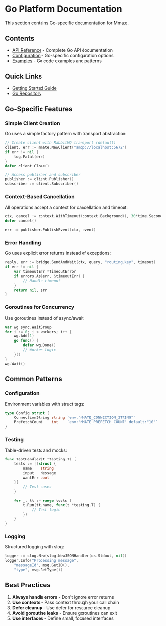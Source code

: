 # Go Platform Documentation

This section contains Go-specific documentation for Mmate.

## Contents

- [API Reference](api-reference.md) - Complete Go API documentation
- [Configuration](configuration.md) - Go-specific configuration options
- [Examples](examples.md) - Go code examples and patterns

## Quick Links

- [Getting Started Guide](../../getting-started/go.md)
- [Go Repository](https://github.com/glimte/mmate-go)

## Go-Specific Features

### Simple Client Creation
Go uses a simple factory pattern with transport abstraction:

```go
// Create client with RabbitMQ transport (default)
client, err := mmate.NewClient("amqp://localhost:5672")
if err != nil {
    log.Fatal(err)
}
defer client.Close()

// Access publisher and subscriber
publisher := client.Publisher()
subscriber := client.Subscriber()
```

### Context-Based Cancellation
All operations accept a context for cancellation and timeout:

```go
ctx, cancel := context.WithTimeout(context.Background(), 30*time.Second)
defer cancel()

err := publisher.PublishEvent(ctx, event)
```

### Error Handling
Go uses explicit error returns instead of exceptions:

```go
reply, err := bridge.SendAndWait(ctx, query, "routing.key", timeout)
if err != nil {
    var timeoutErr *TimeoutError
    if errors.As(err, &timeoutErr) {
        // Handle timeout
    }
    return nil, err
}
```

### Goroutines for Concurrency
Use goroutines instead of async/await:

```go
var wg sync.WaitGroup
for i := 0; i < workers; i++ {
    wg.Add(1)
    go func() {
        defer wg.Done()
        // Worker logic
    }()
}
wg.Wait()
```

## Common Patterns

### Configuration
Environment variables with struct tags:

```go
type Config struct {
    ConnectionString string `env:"MMATE_CONNECTION_STRING"`
    PrefetchCount    int    `env:"MMATE_PREFETCH_COUNT" default:"10"`
}
```

### Testing
Table-driven tests and mocks:

```go
func TestHandler(t *testing.T) {
    tests := []struct {
        name    string
        input   Message
        wantErr bool
    }{
        // Test cases
    }
    
    for _, tt := range tests {
        t.Run(tt.name, func(t *testing.T) {
            // Test logic
        })
    }
}
```

### Logging
Structured logging with slog:

```go
logger := slog.New(slog.NewJSONHandler(os.Stdout, nil))
logger.Info("Processing message",
    "messageId", msg.GetID(),
    "type", msg.GetType())
```

## Best Practices

1. **Always handle errors** - Don't ignore error returns
2. **Use contexts** - Pass context through your call chain
3. **Defer cleanup** - Use defer for resource cleanup
4. **Avoid goroutine leaks** - Ensure goroutines can exit
5. **Use interfaces** - Define small, focused interfaces